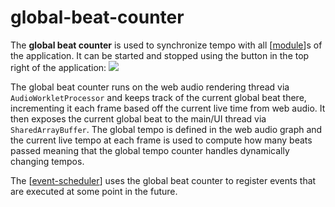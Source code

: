 # global-beat-counter

The **global beat counter** is used to synchronize tempo with all [[module]]s of the application.  It can be started and stopped using the button in the top right of the application: ![](https://ameo.link/u/8wb.png)

The global beat counter runs on the web audio rendering thread via `AudioWorkletProcessor` and keeps track of the current global beat there, incrementing it each frame based off the current live time from web audio.  It then exposes the current global beat to the main/UI thread via `SharedArrayBuffer`.  The global tempo is defined in the web audio graph and the current live tempo at each frame is used to compute how many beats passed meaning that the global tempo counter handles dynamically changing tempos.

The [[event-scheduler]] uses the global beat counter to register events that are executed at some point in the future.

[//begin]: # "Autogenerated link references for markdown compatibility"
[module]: module "web synth modules"
[event-scheduler]: event-scheduler "event-scheduler"
[//end]: # "Autogenerated link references"